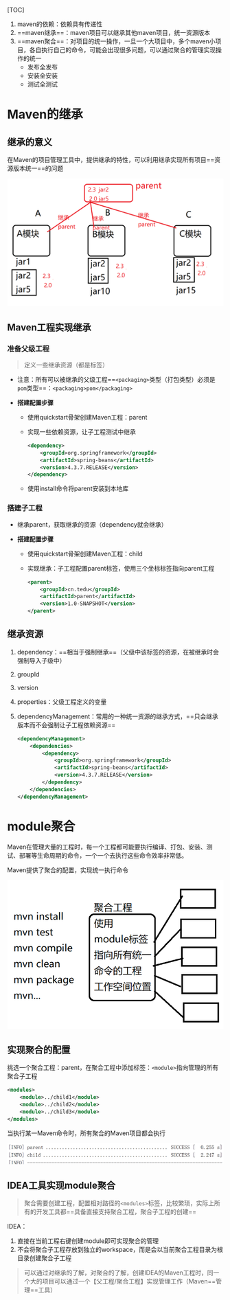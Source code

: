[TOC]





1. maven的依赖：依赖具有传递性
2. ==maven继承==：maven项目可以继承其他maven项目，统一资源版本
3. ==maven聚合==：对项目的统一操作，一旦一个大项目中，多个maven小项目，各自执行自己的命令，可能会出现很多问题，可以通过聚合的管理实现操作的统一
   - 发布全发布
   - 安装全安装
   - 测试全测试

# Maven的继承

## 继承的意义

在Maven的项目管理工具中，提供继承的特性，可以利用继承实现所有项目==资源版本统一==的问题

![](..\img\springboot\Maven的继承.png)

## Maven工程实现继承

### 准备父级工程

> 定义一些继承资源（都是标签）

- 注意：所有可以被继承的父级工程==`<packaging>`类型（打包类型）必须是`pom`类型==：`<packaging>pom</packaging>`

- **搭建配置步骤**
  
  - 使用quickstart骨架创建Maven工程：parent
  
  - 实现一些依赖资源，让子工程测试中继承
    
    ```xml
    <dependency>
        <groupId>org.springframework</groupId>
        <artifactId>spring-beans</artifactId>
        <version>4.3.7.RELEASE</version>
    </dependency>
    ```
  
  - 使用install命令将parent安装到本地库

### 搭建子工程

- 继承parent，获取继承的资源（dependency就会继承）

- **搭建配置步骤**
  
  - 使用quickstart骨架创建Maven工程：child
  
  - 实现继承：子工程配置parent标签，使用三个坐标标签指向parent工程
    
    ```xml
    <parent>
        <groupId>cn.tedu</groupId>
        <artifactId>parent</artifactId>
        <version>1.0-SNAPSHOT</version>
    </parent>
    ```

## 继承资源

1. dependency：==相当于强制继承==（父级中该标签的资源，在被继承时会强制导入子级中）

2. groupId

3. version

4. properties：父级工程定义的变量

5. dependencyManagement：常用的一种统一资源的继承方式，==只会继承版本而不会强制让子工程依赖资源==
   
   ```xml
   <dependencyManagement>
       <dependencies>
           <dependency>
               <groupId>org.springframework</groupId>
               <artifactId>spring-beans</artifactId>
               <version>4.3.7.RELEASE</version>
           </dependency>
       </dependencies>
   </dependencyManagement>
   ```

# module聚合

Maven在管理大量的工程时，每一个工程都可能要执行编译、打包、安装、测试、部署等生命周期的命令，一个一个去执行这些命令效率非常低。

Maven提供了聚合的配置，实现统一执行命令

![](..\img\springboot\Maven的聚合.png)

## 实现聚合的配置

挑选一个聚合工程：parent，在聚合工程中添加标签：`<module>`指向管理的所有聚合子工程

```xml
<modules>
    <module>../child1</module>
    <module>../child2</module>
    <module>../child3</module>
</modules>
```

当执行某一Maven命令时，所有聚合的Maven项目都会执行

![](..\img\springboot\Maven聚合下的命令执行.png)

## IDEA工具实现module聚合

> 聚合需要创建工程，配置相对路径的`<modules>`标签，比较繁琐，实际上所有的开发工具都==具备直接支持聚合工程，聚合子工程的创建==

IDEA：

1. 直接在当前工程右键创建module即可实现聚合的管理
2. 不会将聚合子工程存放到独立的workspace，而是会以当前聚合工程目录为根目录创建聚合子工程

> 可以通过对继承的了解，对聚合的了解，创建IDEA的Maven工程时，同一个大的项目可以通过一个【父工程/聚合工程】实现管理工作（Maven==管理==工具）
